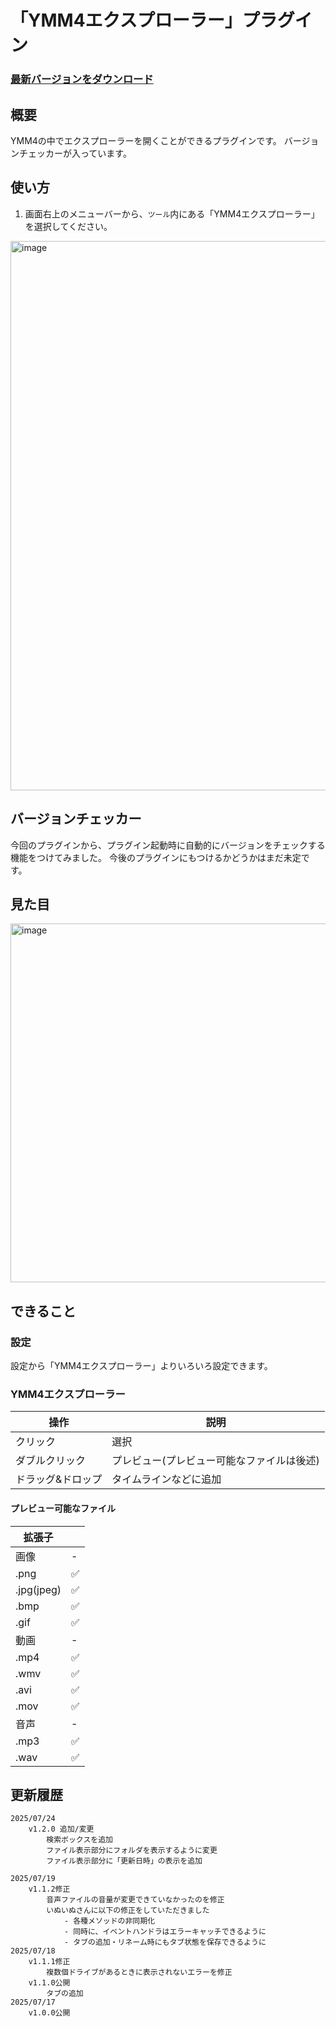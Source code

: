 # 「YMM4エクスプローラー」プラグイン

### [最新バージョンをダウンロード](https://github.com/Dolphin-kun/YMM4FileExplorer/releases/latest)

## 概要
YMM4の中でエクスプローラーを開くことができるプラグインです。
バージョンチェッカーが入っています。

## 使い方
1. 画面右上のメニューバーから、`ツール`内にある「YMM4エクスプローラー」を選択してください。

<img width="1186" height="879" alt="image" src="https://github.com/user-attachments/assets/dbf83f90-e9de-40b2-8ff8-2a181967e6a3" />

## バージョンチェッカー
今回のプラグインから、プラグイン起動時に自動的にバージョンをチェックする機能をつけてみました。
今後のプラグインにもつけるかどうかはまだ未定です。

## 見た目
<img width="937" height="574" alt="image" src="https://github.com/user-attachments/assets/46314fa8-28ee-4b5e-98aa-4eb51f16fa5e" />


## できること
### 設定
設定から「YMM4エクスプローラー」よりいろいろ設定できます。

### YMM4エクスプローラー
|操作|説明|
|-|-|
|クリック|選択|
|ダブルクリック|プレビュー(プレビュー可能なファイルは後述)|
|ドラッグ&ドロップ|タイムラインなどに追加|

#### プレビュー可能なファイル
|拡張子||
|-|-|
|画像|-|
|.png|✅|
|.jpg(jpeg)|✅|
|.bmp|✅|
|.gif|✅|
|動画|-|
|.mp4|✅|
|.wmv|✅|
|.avi|✅|
|.mov|✅|
|音声|-|
|.mp3|✅|
|.wav|✅|

## 更新履歴
	2025/07/24
		v1.2.0 追加/変更
			検索ボックスを追加
			ファイル表示部分にフォルダを表示するように変更
			ファイル表示部分に「更新日時」の表示を追加
			
	2025/07/19
		v1.1.2修正
			音声ファイルの音量が変更できていなかったのを修正
			いぬいぬさんに以下の修正をしていただきました
				- 各種メソッドの非同期化
				- 同時に、イベントハンドラはエラーキャッチできるように
				- タブの追加・リネーム時にもタブ状態を保存できるように
	2025/07/18
		v1.1.1修正
			複数個ドライブがあるときに表示されないエラーを修正
		v1.1.0公開
			タブの追加
	2025/07/17
		v1.0.0公開
